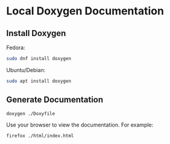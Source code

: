 Local Doxygen Documentation
===========================

Install Doxygen
---------------

Fedora:
```bash
sudo dnf install doxygen
```

Ubuntu/Debian:
```bash
sudo apt install doxygen
```


Generate Documentation
----------------------

```bash
doxygen ./Doxyfile
```

Use your browser to view the documentation. For example:
```bash
firefox ./html/index.html
```